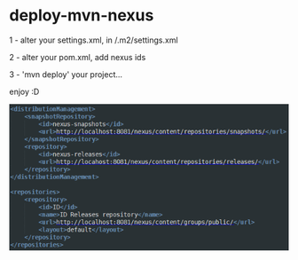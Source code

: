 # deploy-mvn-nexus


1 - alter your settings.xml, in /.m2/settings.xml

2 - alter your pom.xml, add nexus ids

3 - 'mvn deploy' your project...


enjoy :D


<img src="https://github.com/OneideLuizSchneider/deploy-mvn-nexus/blob/master/nexus-conf-pom.png?raw=true" alt="nexus-conf-pom.png">
